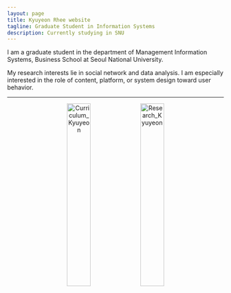 ```yaml
---
layout: page
title: Kyuyeon Rhee website
tagline: Graduate Student in Information Systems
description: Currently studying in SNU
---
```


I am a graduate student in the department of Management Information Systems, Business School at Seoul National University.


My research interests lie in social network and data analysis. I am especially interested in the role of content, platform, or system design toward user behavior.

---


<center><a href="https://dullyshin.github.io/2018/08/30/HTML-imgLink/"><img src="https://i.imgur.com/TEB3roO.png" width="33%" height="33%" title="Curriculum_Kyuyeon" /></a> <a href="https://dullyshin.github.io/2018/08/30/HTML-imgLink/"><img src="https://i.imgur.com/jfTYbT5.png" width="33%" height="33%" title="Research_Kyuyeon" /></a></center>
